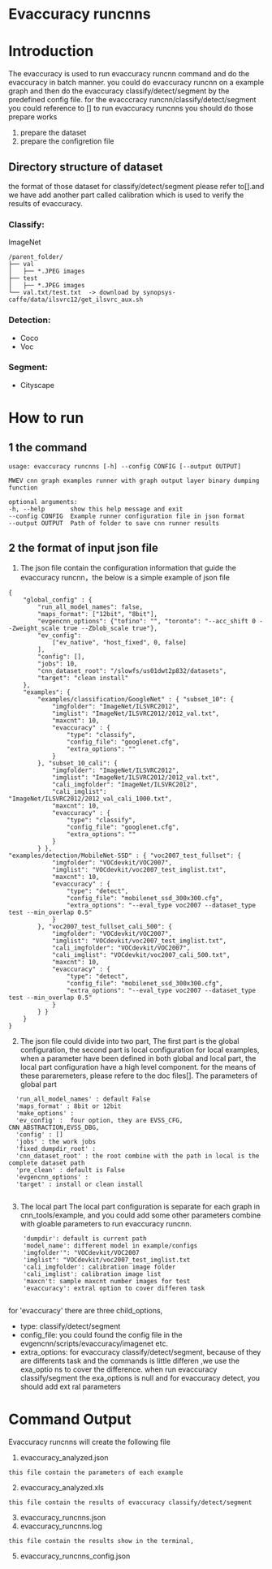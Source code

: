 # Evaccuracy runcnns

# Introduction
The evaccuracy is used to run evaccuracy runcnn command and do the evaccuracy in batch manner. you could do evaccuracy runcnn on a example graph and then do the evaccuracy classify/detect/segment by the predefined config file. for the evacccracy runcnn/classify/detect/segment you could reference to []
to run evaccuracy runcnns you should do those prepare works
1. prepare the dataset 
2. prepare the configretion file
## Directory structure of dataset
the format of those dataset for classify/detect/segment please refer to[].and we have add another part called calibration which is used to verify the results of evaccuracy.
### Classify:
ImageNet
~~~
/parent_folder/
├── val
│   ├── *.JPEG images
├── test
│   ├── *.JPEG images
└── val.txt/test.txt  -> download by synopsys-caffe/data/ilsvrc12/get_ilsvrc_aux.sh
~~~
### Detection:
* Coco
* Voc
### Segment:
* Cityscape
# How to run 
## 1 the command 
~~~
usage: evaccuracy runcnns [-h] --config CONFIG [--output OUTPUT]

MWEV cnn graph examples runner with graph output layer binary dumping function

optional arguments:
-h, --help       show this help message and exit
--config CONFIG  Example runner configuration file in json format
--output OUTPUT  Path of folder to save cnn runner results
~~~


## 2 the format of input json file 
1. The json file contain the configuration information that guide the evaccuracy runcnn，the below is a simple example of json file
~~~
{
    "global_config" : {
        "run_all_model_names": false, 
        "maps_format": ["12bit", "8bit"], 
        "evgencnn_options": {"tofino": "", "toronto": "--acc_shift 0 --Zweight_scale true --Zblob_scale true"},
        "ev_config":
            ["ev_native", "host_fixed", 0, false]
        ], 
        "config": [], 
        "jobs": 10, 
        "cnn_dataset_root": "/slowfs/us01dwt2p832/datasets",
        "target": "clean install"
    },
    "examples": {
        "examples/classification/GoogleNet" : { "subset_10": {
            "imgfolder": "ImageNet/ILSVRC2012",
            "imglist": "ImageNet/ILSVRC2012/2012_val.txt",
            "maxcnt": 10,
            "evaccuracy" : {
                "type": "classify",
                "config_file": "googlenet.cfg",
                "extra_options": ""
            }
        }, "subset_10_cali": {
            "imgfolder": "ImageNet/ILSVRC2012",
            "imglist": "ImageNet/ILSVRC2012/2012_val.txt",
            "cali_imgfolder": "ImageNet/ILSVRC2012",
            "cali_imglist": "ImageNet/ILSVRC2012/2012_val_cali_1000.txt",
            "maxcnt": 10,
            "evaccuracy" : {
                "type": "classify",
                "config_file": "googlenet.cfg",
                "extra_options": ""
            }
        } },
"examples/detection/MobileNet-SSD" : { "voc2007_test_fullset": {
            "imgfolder": "VOCdevkit/VOC2007",
            "imglist": "VOCdevkit/voc2007_test_imglist.txt",
			"maxcnt": 10,
            "evaccuracy" : {
                "type": "detect",
                "config_file": "mobilenet_ssd_300x300.cfg",
                "extra_options": "--eval_type voc2007 --dataset_type test --min_overlap 0.5"
            }
        }, "voc2007_test_fullset_cali_500": {
            "imgfolder": "VOCdevkit/VOC2007",
            "imglist": "VOCdevkit/voc2007_test_imglist.txt",
            "cali_imgfolder": "VOCdevkit/VOC2007",
            "cali_imglist": "VOCdevkit/voc2007_cali_500.txt",
			"maxcnt": 10,
            "evaccuracy" : {
                "type": "detect",
                "config_file": "mobilenet_ssd_300x300.cfg",
                "extra_options": "--eval_type voc2007 --dataset_type test --min_overlap 0.5"
            }
        } }
    }
}
~~~
2. The json file could divide into two part,
The first part is the global configuration, the second part is local configuration for local examples, when a parameter have been defined in both global and local part, the local part configuration have a high level component. for the means of these pararemeters, please refere to the doc files[]. 
The parameters of global part 
```
  'run_all_model_names' : default False
  'maps_format' : 8bit or 12bit
  'make_options' :
  'ev_config' :  four option, they are EVSS_CFG, CNN_ABSTRACTION,EVSS_DBG,
  'config' : []
  'jobs' : the work jobs 
  'fixed_dumpdir_root' :
  'cnn_dataset_root' : the root combine with the path in local is the complete dataset path
  'pre_clean' : default is False
  'evgencnn_options' :
  'target' : install or clean install
  
```
3. The local part 
The local part configuration is separate for each graph in cnn_tools/example, and you could add some other parameters combine with gloable parameters to run evaccuracy runcnn.
```
    'dumpdir': default is current path 
    'model_name': different model in example/configs
    'imgfolder'": "VOCdevkit/VOC2007 
    'imglist": "VOCdevkit/voc2007_test_imglist.txt
    'cali_imgfolder': calibration image folder
    'cali_imglist': calibration image list
    'maxcn't: sample maxcnt number images for test 
    'evaccuracy': extral option to cover differen task
    
```
for 'evaccuracy' there are three child_options, 
* type: classify/detect/segment
* config_file: you could found the config file in the evgencnn/scripts/evaccuracy/imagenet etc. 
* extra_options: for evaccuracy classify/detect/segment, because of they are differents task and the commands is little differen ,we use the exa_optio ns to cover the difference. when run evaccuracy classify/segment the  exa_options is null and for evaccuracy detect, you should add ext ral parameters

 
# Command Output
Evaccuracy runcnns will create the following file 


1. evaccuracy_analyzed.json
```
this file contain the parameters of each example 
```
2. evaccuracy_analyzed.xls
```
this file contain the results of evaccuracy classify/detect/segment
```
3. evaccuracy_runcnns.json
4. evaccuracy_runcnns.log
```
this file contain the results show in the terminal,
```
5. evaccuracy_runcnns_config.json
